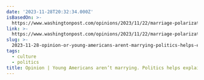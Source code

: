 ```yaml
---
date: '2023-11-28T20:32:34.000Z'
isBasedOn: >-
  https://www.washingtonpost.com/opinions/2023/11/22/marriage-polarization-dating-trump/?utm_campaign=wp_opinions&utm_source=twitter&utm_medium=social
link: >-
  https://www.washingtonpost.com/opinions/2023/11/22/marriage-polarization-dating-trump/?utm_campaign=wp_opinions&utm_source=twitter&utm_medium=social
slug: >-
  2023-11-28-opinion-or-young-americans-arent-marrying-politics-helps-explain-why-th
tags:
  - culture
  - politics
title: Opinion | Young Americans aren’t marrying. Politics helps explain why. - Th
---
```


